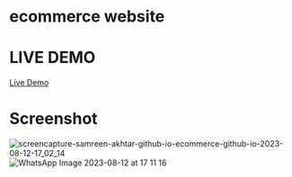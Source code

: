 # ecommerce website
# LIVE DEMO
[Live Demo](https://samreen-akhtar.github.io/ecommerce.github.io/)
# Screenshot
![screencapture-samreen-akhtar-github-io-ecommerce-github-io-2023-08-12-17_02_14](https://github.com/samreen-akhtar/ecommerce.github.io/assets/110802942/721bb30e-8d2b-42a0-973d-388e6abb2b66)
![WhatsApp Image 2023-08-12 at 17 11 16](https://github.com/samreen-akhtar/ecommerce.github.io/assets/110802942/fc753d1b-26a9-4f67-b6af-9535f7e2cee9)
